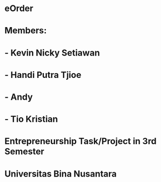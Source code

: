 # eOrder

# Members:
# - Kevin Nicky Setiawan
# - Handi Putra Tjioe
# - Andy
# - Tio Kristian

# Entrepreneurship Task/Project in 3rd Semester
# Universitas Bina Nusantara
